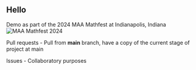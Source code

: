 ## Hello
Demo as part of the 2024 MAA Mathfest at Indianapolis, Indiana ![MAA Mathfest 2024](./https://web.cvent.com/event/ED765988-92EF-48D0-A83C-FA653F09743C/summary)

Pull requests - Pull from **main** branch, have a copy of the current stage of project at main

Issues - Collaboratory purposes

